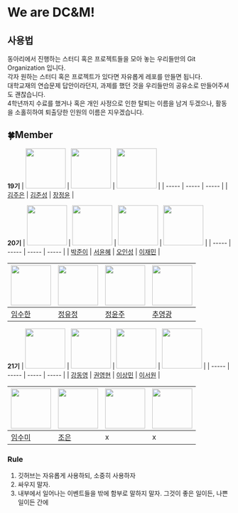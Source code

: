 # We are DC&M!

## 사용법
동아리에서 진행하는 스터디 혹은 프로젝트들을 모아 놓는 우리들만의 Git Organization 입니다.<br>
각자 원하는 스터디 혹은 프로젝트가 있다면 자유롭게 레포를 만들면 됩니다.<br>
대학교재의 연습문제 답안이라던지, 과제를 했던 것을 우리들만의 공유소로 만들어주셔도 괜찮습니다.<br>
4학년까지 수료를 했거나 혹은 개인 사정으로 인한 탈퇴는 이름을 남겨 두겠으나, 활동을 소홀히하여 퇴출당한 인원의 이름은 지우겠습니다.<br>

## :four_leaf_clover:Member
**19기**
| <a href="https://github.com/jueun0725"><img src="https://avatars.githubusercontent.com/u/82727761?v=4" width="90" height="90"></a> | <a href="https://github.com/newJunsung"><img src="https://avatars.githubusercontent.com/u/107932188?v=4" width="90" height="90"></a> | <a href="https://github.com/jeinie"><img src="https://avatars.githubusercontent.com/u/68533847?v=4" width="90" height="90"></a> |
| ----- | ----- | ----- |
| [김주은](https://github.com/jueun0725) | [김준성](https://github.com/newJunsung) | [장정윤](https://github.com/jeinie) |

**20기**
| <a href="https://github.com/juniii99"><img src="https://avatars.githubusercontent.com/u/112378363?v=4" width="90" height="90"></a> | <a href="https://github.com/YoonhyeSuh"><img src="https://avatars.githubusercontent.com/u/106311524?v=4" width="90" height="90"></a> | <a href="https://github.com/ois0886"><img src="https://avatars.githubusercontent.com/u/58154638?v=4" width="90" height="90"></a> | <a href="https://github.com/jaeml06"><img src="https://avatars.githubusercontent.com/u/107801932?v=4" width="90" height="90"></a> |
| ----- | ----- | ----- | ----- |
| [박준이](https://github.com/juniii99) | [서윤혜](https://github.com/YoonhyeSuh) | [오인성](https://github.com/ois0886) | [이재민](https://github.com/jaeml06) |

| <a href="https://github.com/hs-1971343-suhanlim"><img src="https://avatars.githubusercontent.com/u/51906310?v=4" width="90" height="90"></a> | <a href="https://github.com/youjeong-Jeong"><img src="https://avatars.githubusercontent.com/u/115888336?v=4" width="90" height="90"></a> | <a href="https://github.com/YJMINT"><img src="https://avatars.githubusercontent.com/u/105741144?v=4" width="90" height="90"></a> | <a href="https://github.com/S-DPR"><img src="https://avatars.githubusercontent.com/u/108619579?v=4" width="90" height="90"></a> |
| ----- | ----- | ----- | ----- |
| [임수한](https://github.com/hs-1971343-suhanlim) | [정유정](https://github.com/youjeong-Jeong) | [정윤주](https://github.com/YJMINT) | [추영광](https://github.com/S-DPR) |

**21기**
| <a href="https://github.com/rokaf6444"><img src="https://avatars.githubusercontent.com/u/117520595?v=4" width="90" height="90"></a> | <a href="https://github.com/krevlin"><img src="https://avatars.githubusercontent.com/u/109061978?v=4" width="90" height="90"></a> | <a href="https://github.com/nbora505"><img src="https://avatars.githubusercontent.com/u/124121041?v=4" width="90" height="90"></a> | <a href="https://github.com/isnonyou"><img src="https://avatars.githubusercontent.com/u/109057475?v=4" width="90" height="90"></a> |
| ----- | ----- | ----- | ----- |
| [강동영](https://github.com/rokaf6444) | [권영현](https://github.com/krevlin) | [이상민](https://github.com/nbora505) | [이서원](https://github.com/isnonyou) |

| <a href="https://github.com/sumi-03"><img src="https://avatars.githubusercontent.com/u/100473912?v=4" width="90" height="90"></a> | <a href="https://github.com/silverzzo"><img src="https://avatars.githubusercontent.com/u/124555750?v=4" width="90" height="90"></a> | <a href="https://github.com/HSU-DCnM-Study"><img src="https://avatars.githubusercontent.com/u/110892096?s=200&v=4" width="90" height="90"></a> | <a href="https://github.com/HSU-DCnM-Study"><img src="https://avatars.githubusercontent.com/u/110892096?s=200&v=4" width="90" height="90"></a> |
| ----- | ----- | ----- | ----- |
| [임수미](https://github.com/sumi-03) | [조은](https://github.com/silverzzo) | x | x |

### Rule
1. 깃허브는 자유롭게 사용하되, 소중히 사용하자
2. 싸우지 말자.
3. 내부에서 일어나는 이벤트들을 밖에 함부로 말하지 말자. 그것이 좋은 일이든, 나쁜 일이든 간에
